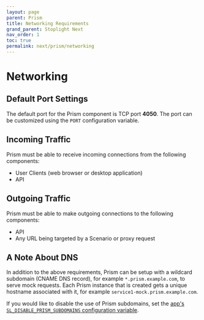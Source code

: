 ```yaml
---
layout: page
parent: Prism
title: Networking Requirements
grand_parent: Stoplight Next
nav_order: 1
toc: true
permalink: next/prism/networking
---
```


# Networking

## Default Port Settings

The default port for the Prism component is TCP port **4050**. The port can be
customized using the `PORT` configuration variable.

## Incoming Traffic

Prism must be able to receive incoming connections from the following components:

- User Clients (web browser or desktop application)
- API

## Outgoing Traffic

Prism must be able to make outgoing connections to the following components:

- API
- Any URL being targeted by a Scenario or proxy request

## A Note About DNS

In addition to the above requirements, Prism can be setup with a wildcard
subdomain (CNAME DNS record), for example `*.prism.example.com`, to serve mock requests. Each Prism
instance that is created gets a unique hostname associated with it, for example
`service1-mock.prism.example.com`.

If you would like to disable the use of Prism subdomains, set the [app's `SL_DISABLE_PRISM_SUBDOMAINS` configuration variable](/next/app/configuration#SL_DISABLE_PRISM_SUBDOMAINS).
